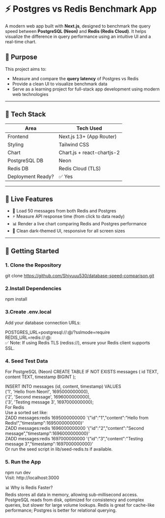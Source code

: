 # ⚡️ Postgres vs Redis Benchmark App

A modern web app built with **Next.js**, designed to benchmark the query speed between **PostgreSQL (Neon)** and **Redis (Redis Cloud)**. It helps visualize the difference in query performance using an intuitive UI and a real-time chart.

## 🎯 Purpose

This project aims to:

- Measure and compare the **query latency** of Postgres vs Redis
- Provide a clean UI to visualize benchmark data
- Serve as a learning project for full-stack app development using modern web technologies

---

## 🧱 Tech Stack

| Area              | Tech Used                |
|-------------------|--------------------------|
| Frontend          | Next.js 13+ (App Router) |
| Styling           | Tailwind CSS             |
| Chart             | Chart.js + react-chartjs-2 |
| PostgreSQL DB     | Neon                     |
| Redis DB          | Redis Cloud (TLS)        |
| Deployment Ready? | ✅ Yes                    |

---

## 🧪 Live Features

- 🎯 Load 50 messages from both Redis and Postgres
- ⚡ Measure API response time (from click to data ready)
- 📊 Render a live chart comparing Redis and Postgres performance
- 🌙 Clean dark-themed UI, responsive for all screen sizes

---

## 🚀 Getting Started

### 1. Clone the Repository
git clone https://github.com/Shiyuuu530/database-speed-comparison.git

### 2.Install Dependencies
npm install

### 3.Create .env.local
Add your database connection URLs:<br>

POSTGRES_URL=postgresql://<your-user>:<password>@<your-neon-host>/<db>?sslmode=require <br>
REDIS_URL=redis://:<your-password>@<your-redis-host>:<port> <br>
✅ Note: If using Redis TLS (rediss://), ensure your Redis client supports SSL.

### 4. Seed Test Data
For PostgreSQL (Neon)
CREATE TABLE IF NOT EXISTS messages (
  id TEXT,
  content TEXT,
  timestamp BIGINT
);<br>

INSERT INTO messages (id, content, timestamp) VALUES<br>
('1', 'Hello from Neon!', 1695000000000),<br>
('2', 'Second message', 1696000000000),<br>
('3', 'Testing message 3', 1697000000000);<br>
For Redis<br>
Use a sorted set like:<br>
ZADD messages:redis 1695000000000 '{"id":"1","content":"Hello from Redis!","timestamp":1695000000000}'<br>
ZADD messages:redis 1696000000000 '{"id":"2","content":"Second message","timestamp":1696000000000}'<br>
ZADD messages:redis 1697000000000 '{"id":"3","content":"Testing message 3","timestamp":1697000000000}'<br>
Or run the seed script in lib/seed-redis.ts if available.

### 5. Run the App
npm run dev <br>
Visit: http://localhost:3000

📊 Why is Redis Faster?<br>
Redis stores all data in memory, allowing sub-millisecond access.<br>
PostgreSQL reads from disk, optimized for consistency and complex queries, but slower for large volume lookups.
Redis is great for cache-like performance; Postgres is better for relational querying.

